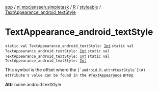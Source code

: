 [app](../../../index.md) / [nl.mpcjanssen.simpletask](../../index.md) / [R](../index.md) / [styleable](index.md) / [TextAppearance_android_textStyle](.)

# TextAppearance_android_textStyle

`static val TextAppearance_android_textStyle: `[`Int`](https://kotlinlang.org/api/latest/jvm/stdlib/kotlin/-int/index.html)
`static val TextAppearance_android_textStyle: `[`Int`](https://kotlinlang.org/api/latest/jvm/stdlib/kotlin/-int/index.html)
`static val TextAppearance_android_textStyle: `[`Int`](https://kotlinlang.org/api/latest/jvm/stdlib/kotlin/-int/index.html)
`static val TextAppearance_android_textStyle: `[`Int`](https://kotlinlang.org/api/latest/jvm/stdlib/kotlin/-int/index.html)

This symbol is the offset where the ``[`android.R.attr#textStyle`](#) attribute's value can be found in the ``[`#TextAppearance`](-text-appearance.md) array.

**Attr**
name android:textStyle

